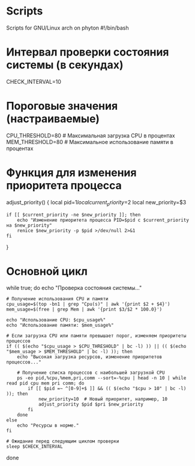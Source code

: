 # Scripts
Scripts for GNU/Linux arch on phyton
#!/bin/bash

# Интервал проверки состояния системы (в секундах)
CHECK_INTERVAL=10

# Пороговые значения (настраиваемые)
CPU_THRESHOLD=80  # Максимальная загрузка CPU в процентах
MEM_THRESHOLD=80  # Максимальное использование памяти в процентах

# Функция для изменения приоритета процесса
adjust_priority() {
    local pid=$1
    local current_priority=$2
    local new_priority=$3

    if [[ $current_priority -ne $new_priority ]]; then
        echo "Изменение приоритета процесса PID=$pid с $current_priority на $new_priority"
        renice $new_priority -p $pid >/dev/null 2>&1
    fi
}

# Основной цикл
while true; do
    echo "Проверка состояния системы..."

    # Получение использования CPU и памяти
    cpu_usage=$(top -bn1 | grep "Cpu(s)" | awk '{print $2 + $4}')
    mem_usage=$(free | grep Mem | awk '{print $3/$2 * 100.0}')

    echo "Использование CPU: $cpu_usage%"
    echo "Использование памяти: $mem_usage%"

    # Если загрузка CPU или памяти превышает порог, изменяем приоритеты процессов
    if (( $(echo "$cpu_usage > $CPU_THRESHOLD" | bc -l) )) || (( $(echo "$mem_usage > $MEM_THRESHOLD" | bc -l) )); then
        echo "Высокая загрузка ресурсов, изменение приоритетов процессов..."

        # Получение списка процессов с наибольшей загрузкой CPU
        ps -eo pid,%cpu,%mem,pri,comm --sort=-%cpu | head -n 10 | while read pid cpu mem pri comm; do
            if [[ $pid =~ ^[0-9]+$ ]] && (( $(echo "$cpu > 10" | bc -l) )); then
                new_priority=10  # Новый приоритет, например, 10
                adjust_priority $pid $pri $new_priority
            fi
        done
    else
        echo "Ресурсы в норме."
    fi

    # Ожидание перед следующим циклом проверки
    sleep $CHECK_INTERVAL
done
